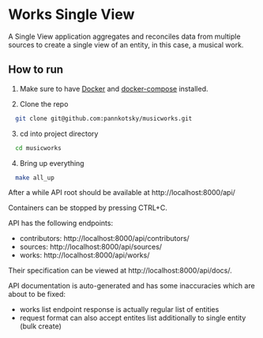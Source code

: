 # Works Single View

A Single View application aggregates and reconciles data from multiple sources to create a single view of an entity, in this case, a musical work.

## How to run

1. Make sure to have [Docker](https://docs.docker.com/install/) and [docker-compose](https://docs.docker.com/v17.09/compose/install/) installed.

2. Clone the repo
```bash
  git clone git@github.com:pannkotsky/musicworks.git
```

3. cd into project directory
```bash
  cd musicworks
```

4. Bring up everything
```bash
  make all_up
```

After a while API root should be available at http://localhost:8000/api/

Containers can be stopped by pressing CTRL+C.

API has the following endpoints:
- contributors: http://localhost:8000/api/contributors/
- sources: http://localhost:8000/api/sources/
- works: http://localhost:8000/api/works/


Their specification can be viewed at http://localhost:8000/api/docs/.

API documentation is auto-generated and has some inaccuracies which are about to be fixed:
- works list endpoint response is actually regular list of entities
- request format can also accept entites list additionally to single entity (bulk create)
